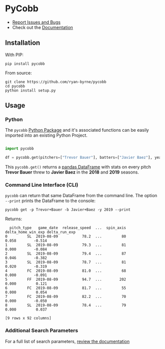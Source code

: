 # PyCobb

* [Report Issues and Bugs](https://github.com/ryan-byrne/pycobb/issues/)
* Check out the [Documentation](https://pycobb.readthedocs.io/en/latest/)

## Installation

With PIP:

```
pip install pycobb
```
From source:

```
git clone https://github.com/ryan-byrne/pycobb
cd pycobb
python install setup.py
```

## Usage

### Python

The `pycobb` [Python Package](https://pypi.org/project/pycobb/) and it's associated functions can be easily imported into an existing Python Project.

```python

import pycobb

df = pycobb.get(pitchers=["Trevor Bauer"], batters=["Javier Baez"], years=[2018,2019])

```

This `pycobb.get()` returns a [pandas DataFrame](https://pandas.pydata.org/) with stats on every pitch **Trevor Bauer** threw to **Javier Baez** in the **2018** and **2019** seasons.

### Command Line Interface (CLI)

`pycobb` can return that same DataFrame from the command line. The option `--print` prints the DataFrame to the console:

```
pycobb get -p Trevor+Bauer -b Javier+Baez -y 2019 --print
```
Returns:

```
  pitch_type   game_date  release_speed  ...  spin_axis  delta_home_win_exp delta_run_exp
0         SL  2019-08-09           78.2  ...         80               0.058        -0.514
1         SL  2019-08-09           79.3  ...         81               0.000        -0.084
2         SL  2019-08-09           79.4  ...         87               0.046        -0.382
3         SL  2019-08-09           78.7  ...         81               0.020        -0.319
4         FC  2019-08-09           81.0  ...         68               0.000        -0.091
5         FF  2019-08-09           94.7  ...        202               0.000         0.121
6         FC  2019-08-09           81.7  ...         55               0.000         0.054
7         FC  2019-08-09           82.2  ...         70               0.000        -0.050
8         SL  2019-08-09           78.4  ...         79               0.000         0.037

[9 rows x 92 columns]
```

### Additional Search Parameters

For a full list of search parameters, [review the documentation](example.com)


